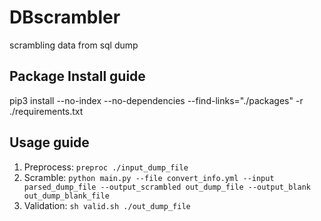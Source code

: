 # DBscrambler
scrambling data from sql dump

## Package Install guide
pip3 install --no-index --no-dependencies --find-links="./packages" -r ./requirements.txt

## Usage guide
1. Preprocess: `preproc ./input_dump_file`
2. Scramble: `python main.py --file convert_info.yml --input parsed_dump_file --output_scrambled out_dump_file --output_blank out_dump_blank_file`
3. Validation: `sh valid.sh ./out_dump_file`